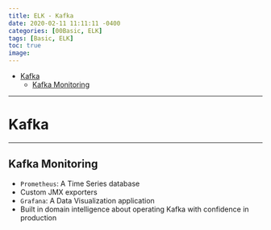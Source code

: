 ```yaml
---
title: ELK - Kafka
date: 2020-02-11 11:11:11 -0400
categories: [00Basic, ELK]
tags: [Basic, ELK]
toc: true
image:
---
```




- [Kafka](#kafka)
  - [Kafka Monitoring](#kafka-monitoring)


---

# Kafka



---

## Kafka Monitoring
- `Prometheus`: A Time Series database
- Custom JMX exporters
- `Grafana`: A Data Visualization application
- Built in domain intelligence about operating Kafka with confidence in production

